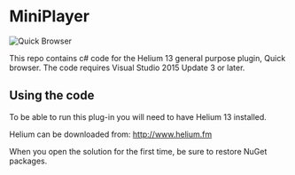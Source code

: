 # MiniPlayer

![Quick Browser](http://www.helium.fm/assets/img/quickbrowser.png)

This repo contains c# code for the Helium 13 general purpose plugin, Quick browser.
The code requires Visual Studio 2015 Update 3 or later.

## Using the code

To be able to run this plug-in you will need to have Helium 13 installed.

Helium can be downloaded from: 
http://www.helium.fm

When you open the solution for the first time, be sure to restore NuGet packages.
